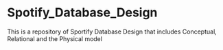# Spotify_Database_Design
This is a repository of Sportify Database Design that includes Conceptual, Relational and the Physical model 
